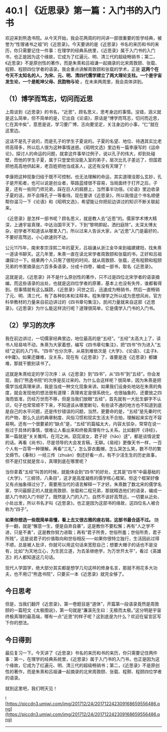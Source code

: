 # 40.1 | 《近思录》第一篇：入门书的入门书

欢迎来到熊逸书院。从今天开始，我会花两周的时间讲一部很重要的哲学经典，被誉为“性理诸书之祖”的《近思录》。今天要讲的是《近思录》书名的来历和书的来历，你只需要记住一件事：在理学的经典系统里，《近思录》属于入门书的入门书，也正是因为这个缘故，它成为了红遍元、明、清三代的超级畅销书；第二，《近思录》不是原创性的著作，而是朱熹和吕祖谦一起摘录的北宋周敦颐、张载、程颢、程颐四位学者的语录。我会重点讲解周敦颐和张载的学术，正是 **这两个在今天不太知名的人，为宋、元、明、清四代儒学建立了两大理论支柱。一个是宇宙发生论，一个是乾坤父母、民胞物与论** 。在未来两周里，我会具体讲到。

## （1）博学而笃志，切问而近思

上周谈到《近思录》的书名，“近思”，顾名思义，思考身边的事情。没错，涵义就是这么简单，但不简单的是，它出自《论语》，原话是“博学而笃志，切问而近思，仁在其中矣”，意思是说，学习要广博，志向要坚定，关注身边的小事，“仁”就在这里边。

这话不是孔子说的，而是孔子的学生子夏说的。子夏的名望、地位、待遇其实比老师高得多，所以后人很为这种事情迷惑。《昭明文选》里边有一篇李康写的《运命论》，探讨人的命运的问题，就拿这件事举过例子，说以孔子的伟大，却到处碰壁，而他的学生子夏，属于只登堂但没能入室的弟子，层次比孔子差远了，但国君把他高高地供起来，老百姓把他当成圣人，这还有没有天理了！

李康把这种现象归结于既不可控制，也无法理解的命运，其实道理没那么玄妙，孔子是开拓者，也可以说是创业者，筚路蓝缕很不容易，当局面终于打开之后，子夏，还有一些同门师兄弟，踩在巨人的肩膀上，当然事半功倍。《论语》里边收录子夏的话，并不会降孔子一等看待。现在要讲《近思录》，所以我借这个书名顺便帮你温习一下《论语》和《昭明文选》，希望能让你把前边讲过的知识不断关联起来。

《近思录》是怎样一部书呢？顾名思义，就是教人去“近思”的。儒家学术博大精深，上通宇宙真理，中达治国平天下，下到“黎明即起，洒扫庭除”。太深太博太杂，初学者不知道该从哪里入门，所以过来人告诉大家，从“近思”入门是最好的，不要好高骛远，小心欲速则不达。

公元1175年，南宋孝宗淳熙二年的夏天，吕祖谦从浙江金华来到福建建阳，找朱熹一道读书聊天。这几年里，朱熹一直在读北宋学者周敦颐和张载的书，正好和吕祖谦探讨一下。结果两个人只用了很短的时间，就从周敦颐、张载，还有程颢和程颐兄弟的书里摘录出六百多条语录，分成十四卷，编成一部书，取名《近思录》。

这就是说，《近思录》并不是什么原创性的著作，只不过是四位北宋学者的语录摘编，而这些语录的出处，也就是这四位学者的原著，基本上也没有失传，谁都看得到。但事情就有这么蹊跷，《近思录》问世之后，迅速成为畅销书，然后一直畅销了元、明、清三代，有了各种刻本和注释本。程朱理学之所以成为思想风尚，官方科举教材的力量来自前边讲过的《四书章句集注》，民间力量就来自这部《近思录》。《近思录》为什么能这样流行呢？道理很简单，它是儒学入门书的入门书。

## （2）学习的次序

我在前边讲过，一切儒家经典里边，地位最高的是“五经”。“五经”太高大上了，读书人轻易啃不动，朱熹为大家着想，编写《四书章句集注》，把“四书”作为进入“五经”之前的入门书。“四书”也分次序，从易到难依次是《大学》、《论语》、《孟子》、《中庸》。如果还嫌难，没关系，现在有《近思录》了，谁要是连《近思录》都嫌难，那就干脆别读书了。

这就是朱熹给定的学习次序：从《近思录》到“四书”，从“四书”到“五经”。你会发现，我们“熊逸书院”的次序是反过来的。为什么会这样呢？很简单，因为朱熹是把儒学当成真理来讲，我是当成一种文化现象来讲。如果我们设身处地站在朱熹的角度，就会发现他的想法很有道理：真理肯定是很系统化，也很抽象的，还要放之四海而皆准，历经万世而不移，但是当我们放眼“五经”，首先就有一大批生僻字不认识，句子也常常顺不下来，不知道该从哪里断句，有些读不通的地方也不知道到底是自己的水平问题，还是传抄错误的问题，当然，更要命的是，“五经”是先秦时代的产物，那么久远的典章制度、风俗习惯和现实生活太不合拍，理解起来实在不容易啊。还有一个很要紧的“缺点”是，“五经”的篇幅太大，内容太驳杂，常常在说一些过于具体的事情，很难让人看出来和终极真理有什么关系。比如翻开《诗经》，第一篇就是“关关雎鸠，在河之洲。窈窕淑女，君子好（hǎo）逑”，都是谈情说爱的话。再看《尚书》，尽是领导的大会发言稿，无聊。《易经》更像天书一样，一百个人有一百零一种理解。再看“三礼”，怎么穿衣戴帽，怎么哭怎么笑，数不尽的繁文缛节。《春秋》一经三传（zhuàn）倒还好看一点，有不少活生生的历史故事，但不是打仗就是宫斗，真理到底在哪里呢？

当你拿着“五经”叫苦的时候，就能体会到“四书”的好处，尤其是“四书”中最基础的《大学》，“三纲领，八条目”，这才是高度凝练的儒学核心框架。但这个框架好像又有点抽象得过分了，需要用当代的语言解释一下才好。朱熹数了数北宋的儒学名家，学问最醇正的人就是周敦颐、张载和二程兄弟，那就精选他们的语录，编成一部入门书的入门书好了。既然是入门的入门，自然不该好高骛远，一切要从近处、小处出发，所以书名才叫《近思录》。也正是因为这部书的缘故，这四位名人被合称为“四子”。

 **如果你想选一些既简单易懂，看上去又很古雅的座右铭，这部书最合适不过。** 随手一翻，就是“懈意一生，便是自弃自暴”，这是教你不要松懈；再有“人之学不进，只是不勇”，这是教你努力进取；再有“君子所贵，世俗所羞；世俗所贵，君子所贱”，这是说君子的价值取向和世俗相反——如果你很特立独行，生活因此过得不顺，总是被人批评，你就可以用这句话来宽慰自己；想要大帽子的话也不是没有，比如“为天地立心，为生民立道，为去圣继绝学，为万世开太平”，看过《英雄志》的人都知道这几句话。

现代人学国学，绝大部分其实都是想学几句这样的修身名言，那就不用花多大功夫，也不用订“熊逸书院”，只要买一本《近思录》就完全够了。

## 今日思考

但是，当我们翻开《近思录》，第一卷题目是“道体”，开篇第一段语录竟然是周敦颐的一篇短文《太极图说》，第一句就是“濂溪先生曰：无极而太极。”这分明是宇宙终极真理的最高端，哪有一点“近思”的样子呢？这到底是为什么？欢迎在留言区写下你的想法。

## 今日得到

最后复习一下。今天讲了《近思录》书名的来历和书的来历，你只需要记住两件事：第一，在理学的经典系统里，《近思录》属于入门书的入门书，也正是因为这个缘故，它成为了红遍元、明、清三代的超级畅销书；第二，《近思录》不是原创性的著作，而是朱熹和吕祖谦一起摘录的北宋周敦颐、张载、程颢、程颐四位学者的语录。

就到这里吧，我们明天见！

![https://piccdn3.umiwi.com/img/201712/24/201712242309168659556486.png](https://piccdn3.umiwi.com/img/201712/24/201712242309168659556486.png)

---
